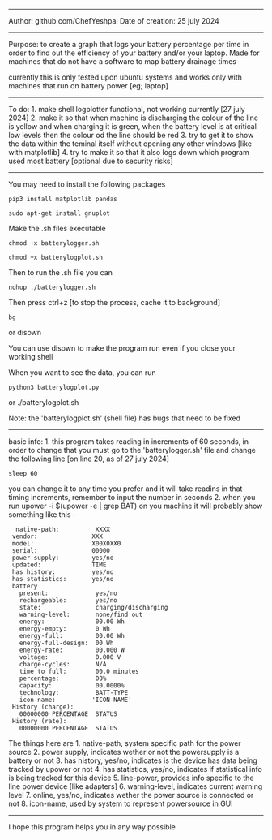 ----------------------------------

Author: github.com/ChefYeshpal
Date of creation: 25 july 2024

----------------------------------

Purpose:
	to create a graph that logs your battery percentage per time in order to find out the efficiency of your battery and/or your laptop. Made for machines that do not have a software to map battery drainage times

currently this is only tested upon ubuntu systems and works only with machines that run on battery power [eg; laptop]

----------------------------------


To do:
	1. make shell logplotter functional, not working currently [27 july 2024]
	2. make it so that when machine is discharging the colour of the line is yellow and when charging it is green, when the battery level is at critical low levels then the colour od the line should be red 
	3. try to get it to show the data within the teminal itself without opening any other windows [like with matplotlib]
	4. try to make it so that it also logs down which program used most battery [optional due to security risks]

----------------------------------

You may need to install the following packages

	pip3 install matplotlib pandas

	sudo apt-get install gnuplot


Make the .sh files executable

	chmod +x batterylogger.sh

	chmod +x batterylogplot.sh

Then to run the .sh file you can

	nohup ./batterylogger.sh

Then press ctrl+z [to stop the process, cache it to background]

	bg
or
	disown

You can use disown to make the program run even if you close your working shell

When you want to see the data, you can run

	python3 batterylogplot.py
or
	./batterylogplot.sh


Note: the 'batterylogplot.sh' (shell file) has bugs that need to be fixed

----------------------------------
basic info:
	1. this program takes reading in increments of 60 seconds, in order to change that you must go to the 'batterylogger.sh' file and change the following line [on line 20, as of 27 july 2024]
	
	sleep 60 

you can change it to any time you prefer and it will take readins in that timing increments, remember to input the number in seconds
	2. when you run upower -i $(upower -e | grep BAT) on you machine it will probably show something like this - 

	  native-path:          XXXX
 	 vendor:               XXX
 	 model:                X00X0XX0
 	 serial:               00000
 	 power supply:         yes/no
 	 updated:              TIME
 	 has history:          yes/no
 	 has statistics:       yes/no
 	 battery
 	   present:             yes/no
 	   rechargeable:        yes/no
 	   state:               charging/discharging
 	   warning-level:       none/find out
 	   energy:              00.00 Wh
 	   energy-empty:        0 Wh
 	   energy-full:         00.00 Wh
 	   energy-full-design:  00 Wh
 	   energy-rate:         00.000 W
 	   voltage:             0.000 V
 	   charge-cycles:       N/A
 	   time to full:        00.0 minutes
 	   percentage:          00%
 	   capacity:            00.0000%
 	   technology:          BATT-TYPE
 	   icon-name:          'ICON-NAME'
 	 History (charge):
 	   00000000	PERCENTAGE	STATUS
 	 History (rate):
 	   00000000	PERCENTAGE	STATUS
	
The things here are
	1. native-path, system specific path for the power source
	2. power supply, indicates wether or not the powersupply is a battery or not
	3. has history, yes/no, indicates is the device has data being tracked by upower or not
	4. has statistics, yes/no, indicates if statistical info is being tracked for this device
	5. line-power, provides info specific to the line power device [like adapters]
	6. warning-level, indicates current warning level
	7. online, yes/no, indicates wether the power source is connected or not
	8. icon-name, used by system to represent powersource in GUI

----------------------------------

I hope this program helps you in any way possible
